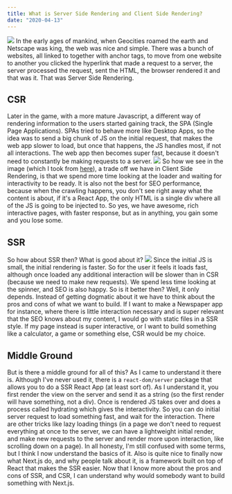 ```yaml
---
title: What is Server Side Rendering and Client Side Rendering?
date: "2020-04-13"
---
```


![](https://www.clariontech.com/hubfs/Server.vs.Client.png)
In the early ages of mankind, when Geocities roamed the earth and Netscape was king, the web was nice and simple. There was a bunch of websites, all linked to together with anchor tags, to move from one website to another you clicked the hyperlink that made a request to a server, the server processed the request, sent the HTML, the browser rendered it and that was it. That was Server Side Rendering.

## CSR

Later in the game, with a more mature Javascript, a different way of rendering information to the users started gaining track, the SPA (Single Page Applications). SPAs tried to behave more like Desktop Apps, so the idea was to send a big chunk of JS on the initial request, that makes the web app slower to load, but once that happens, the JS handles most, if not all interactions. The web app then becomes super fast, because it doesn't need to constantly be making requests to a server.
![](https://miro.medium.com/max/8930/1*CRiH0hUGoS3aoZaIY4H2yg.png)
So how we see in the image (which I took from [here](https://medium.com/walmartlabs/the-benefits-of-server-side-rendering-over-client-side-rendering-5d07ff2cefe8)), a trade off we have in Client Side Rendering, is that we spend more time looking at the loader and waiting for interactivity to be ready. It is also not the best for SEO performance, because when the crawling happens, you don't see right away what the content is about, if it's a React App, the only HTML is a single div where all of the JS is going to be injected to. So yes, we have awesome, rich interactive pages, with faster response, but as in anything, you gain some and you lose some.

## SSR

So how about SSR then? What is good about it?
![](https://miro.medium.com/max/8468/1*jJkEQpgZ8waQ5P-W5lhxuQ.png)
Since the initial JS is small, the initial rendering is faster. So for the user it feels it loads fast, although once loaded any additional interaction will be slower than in CSR (because we need to make new requests). We spend less time looking at the spinner, and SEO is also happy.
So is it better then? Well, it only depends. Instead of getting dogmatic about it we have to think about the pros and cons of what we want to build. If I want to make a Newspaper app for instance, where there is little interaction necessary and is super relevant that the SEO knows about my content, I would go with static files in a SSR style. If my page instead is super interactive, or I want to build something like a calculator, a game or something else, CSR would be my choice.

## Middle Ground

But is there a middle ground for all of this? As I came to understand it there is. Although I've never used it, there is a `react-dom/server` package that allows you to do a SSR React App (at least sort of). As I understand it, you first render the view on the server and send it as a string (so the first render will have something, not a div). Once is rendered JS takes over and does a process called hydrating which gives the interactivity.
So you can do initial server request to load something fast, and wait for the interaction. There are other tricks like lazy loading things (in a page we don't need to request everything at once to the server, we can have a lightweight initial render, and make new requests to the server and render more upon interaction, like scrolling down on a page).
In all honesty, I'm still confused with some terms, but I think I now understand the basics of it. Also is quite nice to finally now what Next.js do, and why people talk about it, is a framework built on top of React that makes the SSR easier. Now that I know more about the pros and cons of SSR, and CSR, I can understand why would somebody want to build something with Next.js.
